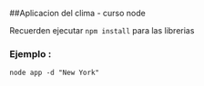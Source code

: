##Aplicacion del clima - curso node

Recuerden ejecutar ```npm install``` para las librerias


### Ejemplo : 

```
node app -d "New York"
```